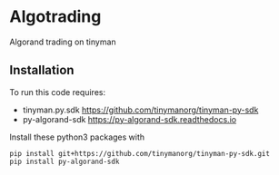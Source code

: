 # Algotrading
Algorand trading on tinyman

## Installation

To run this code requires:
- tinyman.py.sdk https://github.com/tinymanorg/tinyman-py-sdk
- py-algorand-sdk https://py-algorand-sdk.readthedocs.io

Install these python3 packages with
```
pip install git+https://github.com/tinymanorg/tinyman-py-sdk.git
pip install py-algorand-sdk
```
